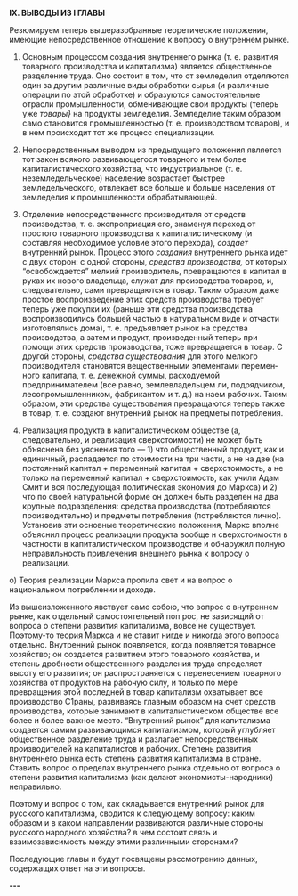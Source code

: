 **IX. ВЫВОДЫ ИЗ I ГЛАВЫ**

Резюмируем теперь вышеразобранные теоретические положения, имеющие непосредственное отношение к вопросу о внутреннем рынке.

1) Основным процессом создания внутреннего рынка (т. е. развития товарного производства и капитализма) является общественное разделение труда. Оно состоит в том, что от земледелия отделяются один за другим различные виды обработки сырья (и различные опера­ции по этой обработке) и образуются самостоятельные отрасли промышленности, обменивающие свои продукты (теперь уже _товары}_ на продукты земледелия. Земле­делие таким образом само становится промышленностью (т. е. производством товаров), и в нем происходит тот же процесс специализации.

2) Непосредственным выводом из предыдущего поло­жения является тот закон всякого развивающегося товарного и тем более капиталистического хозяйства, что индустриальное (т. е. неземледельческое) население возрастает быстрее земледельческого, отвлекает все больше и больше населения от земледелия к промыш­ленности обрабатывающей.

3) Отделение непосредственного производителя от средств производства, т. е. экспроприация его, знаменуя переход от простого товарного производства к капи­талистическому (и составляя необходимое условие этого перехода), _создает_ внутренний рынок. Процесс этого _создания_ внутреннего рынка идет с двух сторон: с одной стороны, _средства производства,_ от которых “освобождается” мелкий производитель, превращаются в капитал в руках их нового владельца, служат для производства товаров, и, следовательно, сами пре­вращаются в товар. Таким образом даже простое вос­произведение этих средств производства требует теперь уже покупки их (раньше эти средства производства воспроизводились большей частью в натуральном виде и отчасти изготовлялись дома), т. е. предъявляет ры­нок на средства производства, а затем и продукт, про­изведенный теперь при помощи этих средств произ­водства, тоже превращается в товар. С другой стороны, _средства существования_ для этого мелкого производи­теля становятся вещественными элементами перемен­ного капитала, т. е. денежной суммы, расходуемой предпринимателем (все равно, землевладельцем ли, под­рядчиком, лесопромышленником, фабрикантом и т. д.) на наем рабочих. Таким образом, эти средства суще­ствования превращаются теперь также в товар, т. е. создают внутренний рынок на предметы потребления.

4) Реализация продукта в капиталистическом об­ществе (а, следовательно, и реализация сверхстоимости) не может быть объяснена без уяснения того — 1) что общественный продукт, как и единичный, распадается по стоимости на три части, а не на две (на постоянный капитал + переменный капитал + сверхстоимость, а не только на переменный капитал + сверхстоимость, как учили Адам Смит и вся последующая политическая экономия до Маркса) и 2) что по своей натуральной форме он должен быть разделен на два крупные под­разделения: средства производства (потребляются про­изводительно) и предметы потребления (потребляются лично). Установив эти основные теоретические поло­жения, Маркс вполне объяснил процесс реализации продукта вообще н сверхстоимости в частности в ка­питалистическом производстве и обнаружил полную неправильность привлечения внешнего рынка к вопросу о реализации.

о) Теория реализации Маркса пролила свет и на вопрос о национальном потреблении и доходе.

Из вышеизложенного явствует само собою, что вопрос о внутреннем рынке, как отдельный самостоятельный поп рос, не зависящий от вопроса о степени развития капитализма, вовсе не существует. Поэтому-то теория Маркса и не ставит нигде и никогда этого вопроса от­дельно. Внутренний рынок появляется, когда появ­ляется товарное хозяйство; он создается развитием этого товарного хозяйства, и степень дробности обще­ственного разделения труда определяет высоту его развития; он распространяется с перенесением товар­ного хозяйства от продуктов на рабочую силу, и только по мере превращения этой последней в товар капита­лизм охватывает все производство С1раны, развиваясь главным образом на счет средств производства, кото­рые занимают в капиталистическом обществе все более и более важное место. “Внутренний рынок” для капита­лизма создается самим развивающимся капитализмом, который углубляет общественное разделение труда и разлагает непосредственных производителей на капи­талистов и рабочих. Степень развития внутреннего рынка есть степень развития капитализма в стране. Ставить вопрос о пределах внутреннего рынка отдельно от вопроса о степени развития капитализма (как делают экономисты-народники) неправильно.

Поэтому и вопрос о том, как складывается внутрен­ний рынок для русского капитализма, сводится к следу­ющему вопросу: каким образом и в каком направлении развиваются различные стороны русского народного хозяйства? в чем состоит связь и взаимозависимость между этими различными сторонами?

Последующие главы и будут посвящены рассмотре­нию данных, содержащих ответ на эти вопросы.

**---**